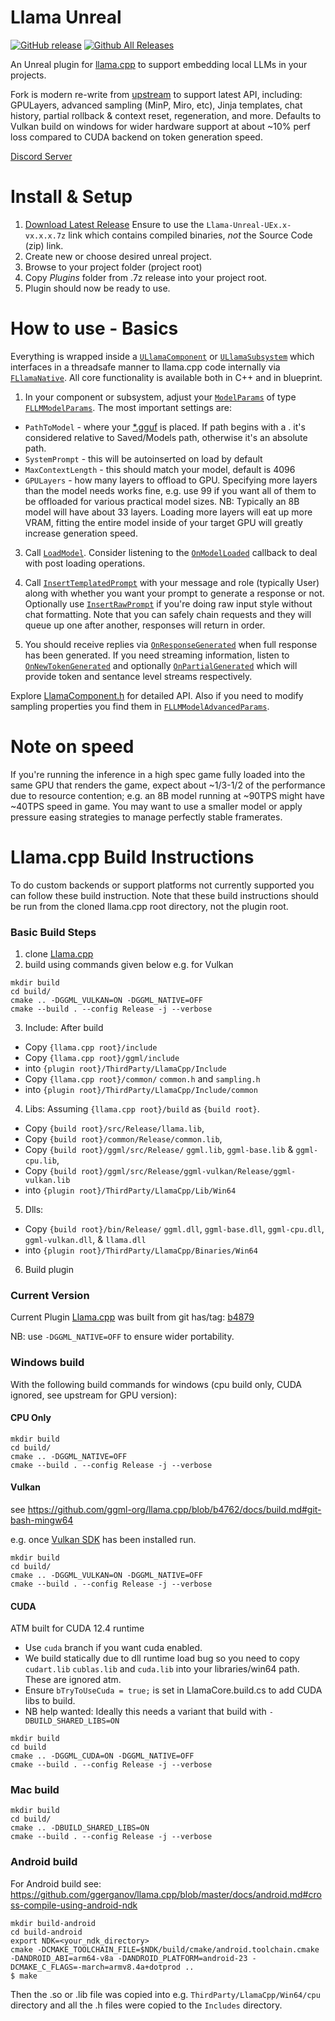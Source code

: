 # Llama Unreal

[![GitHub release](https://img.shields.io/github/release/getnamo/Llama-Unreal.svg)](https://github.com/getnamo/Llama-Unreal/releases)
[![Github All Releases](https://img.shields.io/github/downloads/getnamo/Llama-Unreal/total.svg)](https://github.com/getnamo/Llama-Unreal/releases)

An Unreal plugin for [llama.cpp](https://github.com/ggml-org/llama.cpp) to support embedding local LLMs in your projects.

Fork is modern re-write from [upstream](https://github.com/mika314/UELlama) to support latest API, including: GPULayers, advanced sampling (MinP, Miro, etc), Jinja templates, chat history, partial rollback & context reset, regeneration, and more. Defaults to Vulkan build on windows for wider hardware support at about ~10% perf loss compared to CUDA backend on token generation speed. 


[Discord Server](https://discord.gg/qfJUyxaW4s)

# Install & Setup

1. [Download Latest Release](https://github.com/getnamo/Llama-Unreal/releases) Ensure to use the `Llama-Unreal-UEx.x-vx.x.x.7z` link which contains compiled binaries, *not* the Source Code (zip) link.
2. Create new or choose desired unreal project.
3. Browse to your project folder (project root)
4. Copy *Plugins* folder from .7z release into your project root.
5. Plugin should now be ready to use.

# How to use - Basics

Everything is wrapped inside a [`ULlamaComponent`](https://github.com/getnamo/Llama-Unreal/blob/ae243df80150b94219911f8a9f36012373336dd9/Source/LlamaCore/Public/LlamaComponent.h#L17) or [`ULlamaSubsystem`](https://github.com/getnamo/Llama-Unreal/blob/ae243df80150b94219911f8a9f36012373336dd9/Source/LlamaCore/Public/LlamaSubsystem.h#L16) which interfaces in a threadsafe manner to llama.cpp code internally via [`FLlamaNative`](https://github.com/getnamo/Llama-Unreal/blob/ae243df80150b94219911f8a9f36012373336dd9/Source/LlamaCore/Public/LlamaNative.h#L14). All core functionality is available both in C++ and in blueprint.

1) In your component or subsystem, adjust your [`ModelParams`](https://github.com/getnamo/Llama-Unreal/blob/ae243df80150b94219911f8a9f36012373336dd9/Source/LlamaCore/Public/LlamaComponent.h#L62) of type [`FLLMModelParams`](https://github.com/getnamo/Llama-Unreal/blob/ae243df80150b94219911f8a9f36012373336dd9/Source/LlamaCore/Public/LlamaDataTypes.h#L208). The most important settings are:
  - `PathToModel` - where your [*.gguf](https://huggingface.co/docs/hub/en/gguf) is placed. If path begins with a . it's considered relative to Saved/Models path, otherwise it's an absolute path.
  - `SystemPrompt` - this will be autoinserted on load by default
  - `MaxContextLength` - this should match your model, default is 4096
  - `GPULayers` - how many layers to offload to GPU. Specifying more layers than the model needs works fine, e.g. use 99 if you want all of them to be offloaded for various practical model sizes. NB: Typically an 8B model will have about 33 layers. Loading more layers will eat up more VRAM, fitting the entire model inside of your target GPU will greatly increase generation speed.

3) Call [`LoadModel`](https://github.com/getnamo/Llama-Unreal/blob/ae243df80150b94219911f8a9f36012373336dd9/Source/LlamaCore/Public/LlamaComponent.h#L78). Consider listening to the [`OnModelLoaded`](https://github.com/getnamo/Llama-Unreal/blob/ae243df80150b94219911f8a9f36012373336dd9/Source/LlamaCore/Public/LlamaComponent.h#L54) callback to deal with post loading operations.

2) Call [`InsertTemplatedPrompt`](https://github.com/getnamo/Llama-Unreal/blob/ae243df80150b94219911f8a9f36012373336dd9/Source/LlamaCore/Public/LlamaComponent.h#L101) with your message and role (typically User) along with whether you want your prompt to generate a response or not. Optionally use [`InsertRawPrompt`](https://github.com/getnamo/Llama-Unreal/blob/ae243df80150b94219911f8a9f36012373336dd9/Source/LlamaCore/Public/LlamaComponent.h#L108) if you're doing raw input style without chat formatting. Note that you can safely chain requests and they will queue up one after another, responses will return in order.

3) You should receive replies via [`OnResponseGenerated`](https://github.com/getnamo/Llama-Unreal/blob/ae243df80150b94219911f8a9f36012373336dd9/Source/LlamaCore/Public/LlamaComponent.h#L36) when full response has been generated. If you need streaming information, listen to [`OnNewTokenGenerated`](https://github.com/getnamo/Llama-Unreal/blob/ae243df80150b94219911f8a9f36012373336dd9/Source/LlamaCore/Public/LlamaComponent.h#L32) and optionally [`OnPartialGenerated`](https://github.com/getnamo/Llama-Unreal/blob/ae243df80150b94219911f8a9f36012373336dd9/Source/LlamaCore/Public/LlamaComponent.h#L40) which will provide token and sentance level streams respectively.

Explore [LlamaComponent.h](https://github.com/getnamo/Llama-Unreal/blob/ae243df80150b94219911f8a9f36012373336dd9/Source/LlamaCore/Public/LlamaComponent.h) for detailed API. Also if you need to modify sampling properties you find them in [`FLLMModelAdvancedParams`](https://github.com/getnamo/Llama-Unreal/blob/ae243df80150b94219911f8a9f36012373336dd9/Source/LlamaCore/Public/LlamaDataTypes.h#L49).


# Note on speed

If you're running the inference in a high spec game fully loaded into the same GPU that renders the game, expect about ~1/3-1/2 of the performance due to resource contention; e.g. an 8B model running at ~90TPS might have ~40TPS speed in game. You may want to use a smaller model or apply pressure easing strategies to manage perfectly stable framerates.

# Llama.cpp Build Instructions

To do custom backends or support platforms not currently supported you can follow these build instruction. Note that these build instructions should be run from the cloned llama.cpp root directory, not the plugin root.

### Basic Build Steps
1. clone [Llama.cpp](https://github.com/ggml-org/llama.cpp)
2. build using commands given below e.g. for Vulkan
```
mkdir build
cd build/
cmake .. -DGGML_VULKAN=ON -DGGML_NATIVE=OFF
cmake --build . --config Release -j --verbose
```
3. Include: After build 
- Copy `{llama.cpp root}/include`
- Copy `{llama.cpp root}/ggml/include`
- into `{plugin root}/ThirdParty/LlamaCpp/Include`
- Copy `{llama.cpp root}/common/` `common.h` and `sampling.h` 
- into `{plugin root}/ThirdParty/LlamaCpp/Include/common`

4. Libs: Assuming `{llama.cpp root}/build` as `{build root}`. 

- Copy `{build root}/src/Release/llama.lib`, 
- Copy `{build root}/common/Release/common.lib`, 
- Copy `{build root}/ggml/src/Release/` `ggml.lib`, `ggml-base.lib` & `ggml-cpu.lib`, 
- Copy `{build root}/ggml/src/Release/ggml-vulkan/Release/ggml-vulkan.lib` 
- into `{plugin root}/ThirdParty/LlamaCpp/Lib/Win64`

5. Dlls: 
- Copy `{build root}/bin/Release/` `ggml.dll`, `ggml-base.dll`, `ggml-cpu.dll`, `ggml-vulkan.dll`, & `llama.dll` 
- into `{plugin root}/ThirdParty/LlamaCpp/Binaries/Win64`
6. Build plugin

### Current Version
Current Plugin [Llama.cpp](https://github.com/ggml-org/llama.cpp) was built from git has/tag: [b4879](https://github.com/ggml-org/llama.cpp/tree/b4879)

NB: use `-DGGML_NATIVE=OFF` to ensure wider portability.


### Windows build
With the following build commands for windows (cpu build only, CUDA ignored, see upstream for GPU version):

#### CPU Only

```
mkdir build
cd build/
cmake .. -DGGML_NATIVE=OFF
cmake --build . --config Release -j --verbose
```
#### Vulkan

see https://github.com/ggml-org/llama.cpp/blob/b4762/docs/build.md#git-bash-mingw64

e.g. once [Vulkan SDK](https://vulkan.lunarg.com/sdk/home#windows) has been installed run.

```
mkdir build
cd build/
cmake .. -DGGML_VULKAN=ON -DGGML_NATIVE=OFF
cmake --build . --config Release -j --verbose
```

#### CUDA

ATM built for CUDA 12.4 runtime

- Use `cuda` branch if you want cuda enabled.
- We build statically due to dll runtime load bug so you need to copy `cudart.lib` `cublas.lib` and `cuda.lib` into your libraries/win64 path. These are ignored atm.
- Ensure `bTryToUseCuda = true;` is set in LlamaCore.build.cs to add CUDA libs to build.
- NB help wanted: Ideally this needs a variant that build with `-DBUILD_SHARED_LIBS=ON`

```
mkdir build
cd build
cmake .. -DGGML_CUDA=ON -DGGML_NATIVE=OFF
cmake --build . --config Release -j --verbose
```

### Mac build

```
mkdir build
cd build/
cmake .. -DBUILD_SHARED_LIBS=ON
cmake --build . --config Release -j --verbose
```

### Android build

For Android build see: https://github.com/ggerganov/llama.cpp/blob/master/docs/android.md#cross-compile-using-android-ndk

```
mkdir build-android
cd build-android
export NDK=<your_ndk_directory>
cmake -DCMAKE_TOOLCHAIN_FILE=$NDK/build/cmake/android.toolchain.cmake -DANDROID_ABI=arm64-v8a -DANDROID_PLATFORM=android-23 -DCMAKE_C_FLAGS=-march=armv8.4a+dotprod ..
$ make
```

Then the .so or .lib file was copied into e.g. `ThirdParty/LlamaCpp/Win64/cpu` directory and all the .h files were copied to the `Includes` directory.
